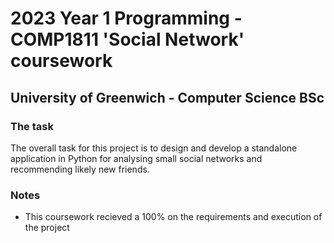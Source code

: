 # 2023 Year 1 Programming - COMP1811 'Social Network' coursework
##  University of Greenwich - Computer Science BSc
### The task
The overall task for this project is to design and develop a standalone application in Python for analysing small social networks and recommending likely new friends.
### Notes
- This coursework recieved a 100% on the requirements and execution of the project
